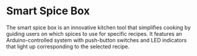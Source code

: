 # Smart Spice Box
The smart spice box is an innovative kitchen tool that simplifies cooking by guiding users on which spices to use for specific recipes. It features an Arduino-controlled system with push-button switches and LED indicators that light up corresponding to the selected recipe. 
